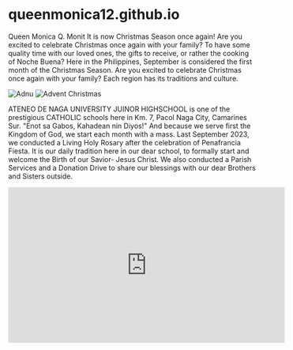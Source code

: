# queenmonica12.github.io
Queen Monica Q. Monit
It is now Christmas Season once again! Are you excited to celebrate Christmas once again with your family? To have some quality time with our loved ones, the gifts to receive, or rather the cooking of Noche Buena? Here in the Philippines, September is considered the first month of the Christmas Season. Are you excited to celebrate Christmas once again with your family? Each region has its traditions and culture. 

![Adnu](https://i0.wp.com/dateline-ibalon.com/wp-content/uploads/2023/07/adnu-rooney-bldg.jpg?resize=400%2C267&ssl=1) ![Advent Christmas](https://i.ytimg.com/vi/k39q7shhQN0/maxresdefault.jpg)

ATENEO DE NAGA UNIVERSITY JUINOR HIGHSCHOOL is one of the prestigious CATHOLIC schools here in Km. 7, Pacol Naga City, Camarines Sur. "Enot sa Gabos, Kahadean nin Diyos!" And because we serve first the Kingdom of God, we start each month with a mass. Last September 2023, we conducted a Living Holy Rosary after the celebration of Penafrancia Fiesta. It is our daily tradition here in our dear school, to formally start and welcome the Birth of our Savior- Jesus Christ. We also conducted a Parish Services and a Donation Drive to share our blessings with our dear Brothers and Sisters outside. 

<iframe width="560" height="315" src="https://www.youtube.com/embed/OgJ0kvuBL8w?si=pK9QxoKZIg87i6yl" title="YouTube video player" frameborder="0" allow="accelerometer; autoplay; clipboard-write; encrypted-media; gyroscope; picture-in-picture; web-share" allowfullscreen></iframe>
